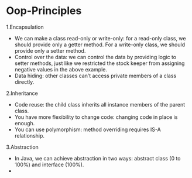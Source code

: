 # Oop-Principles

1.Encapsulation

+ We can make a class read-only or write-only: for a read-only class, we should provide only a getter method. For a write-only class, we should provide only a setter method.
+ Control over the data: we can control the data by providing logic to setter methods, just like we restricted the stock keeper from assigning negative values in the above example.
+ Data hiding: other classes can’t access private members of a class directly.

2.Inheritance
+ Code reuse: the child class inherits all instance members of the parent class.
+ You have more flexibility to change code: changing code in place is enough.
+ You can use polymorphism: method overriding requires IS-A relationship.

3.Abstraction
+ In Java, we can achieve abstraction in two ways: abstract class (0 to 100%) and interface (100%).
+ 